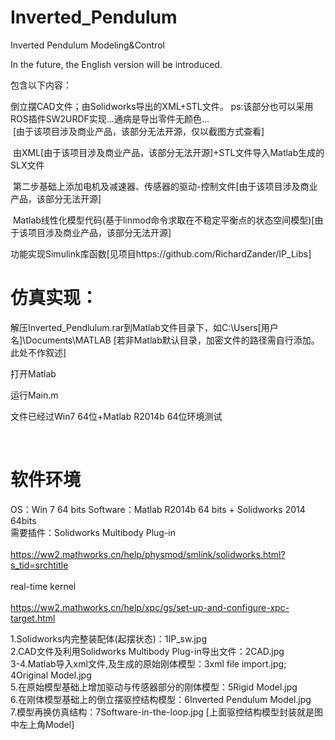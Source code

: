 # Inverted_Pendulum
Inverted Pendulum Modeling&Control

In the future, the English version will be introduced.

包含以下内容：<br>

  倒立摆CAD文件；由Solidworks导出的XML+STL文件。  ps:该部分也可以采用ROS插件SW2URDF实现...通病是导出零件无颜色...<br>
  [由于该项目涉及商业产品，该部分无法开源，仅以截图方式查看]<br>

  由XML[由于该项目涉及商业产品，该部分无法开源]+STL文件导入Matlab生成的SLX文件

  第二步基础上添加电机及减速器、传感器的驱动-控制文件[由于该项目涉及商业产品，该部分无法开源]<br>

  Matlab线性化模型代码(基于linmod命令求取在不稳定平衡点的状态空间模型)[由于该项目涉及商业产品，该部分无法开源]

  功能实现Simulink库函数[见项目https://github.com/RichardZander/IP_Libs]

  仿真实现：
  <br>
  ================================================================
  
  解压Inverted_Pendlulum.rar到Matlab文件目录下，如C:\Users\[用户名]\Documents\MATLAB [若非Matlab默认目录，加密文件的路径需自行添加。此处不作叙述]<br>
  
  打开Matlab<br>
  
  运行Main.m <br>
  
  文件已经过Win7 64位+Matlab R2014b 64位环境测试<br>
  
  <br>
  
 软件环境
  <br>
  ================================================================
OS：Win 7 64 bits
Software：Matlab R2014b 64 bits + Solidworks 2014 64bits<br>
需要插件：Solidworks Multibody Plug-in<br>    
          https://ww2.mathworks.cn/help/physmod/smlink/solidworks.html?s_tid=srchtitle<br>        
  real-time kernel<br>    
          https://ww2.mathworks.cn/help/xpc/gs/set-up-and-configure-xpc-target.html

1.Solidworks内完整装配体(起摆状态)：1IP_sw.jpg<br>
2.CAD文件及利用Solidworks Multibody Plug-in导出文件：2CAD.jpg<br>
3-4.Matlab导入xml文件,及生成的原始刚体模型：3xml file import.jpg; 4Original Model.jpg<br>
5.在原始模型基础上增加驱动与传感器部分的刚体模型：5Rigid Model.jpg<br>
6.在刚体模型基础上的倒立摆驱控结构模型：6Inverted Pendulum Model.jpg<br>
7.模型再换仿真结构：7Software-in-the-loop.jpg [上面驱控结构模型封装就是图中左上角Model]<br>  
